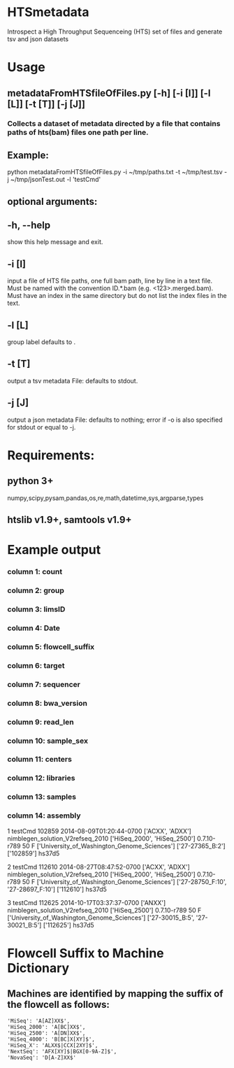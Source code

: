 # HTSmetadata
Introspect a High Throughput Sequenceing (HTS) set of files and generate tsv and json datasets 
# Usage 
## metadataFromHTSfileOfFiles.py [-h] [-i [I]] [-l [L]] [-t [T]] [-j [J]]

### Collects a dataset of metadata directed by a file that contains paths of hts(bam) files one path per line.
## Example:
python metadataFromHTSfileOfFiles.py -i ~/tmp/paths.txt -t ~/tmp/test.tsv -j ~/tmp/jsonTest.out -l 'testCmd'
## optional arguments:
##  -h, --help  
show this help message and exit.
##  -i [I]      
input a file of HTS file paths, one full bam path, line by line in a text file. Must be named with the convention ID.*.bam (e.g. <123>.merged.bam). Must have an index in the same directory but do not list the index files in the text.
##  -l [L]      
group label defaults to <test>.
##  -t [T]      
  output a tsv metadata File: defaults to stdout.
##  -j [J]      
  output a json metadata File: defaults to nothing; error if -o is also specified for stdout or equal to -j.
# Requirements:
## python 3+
numpy,scipy,pysam,pandas,os,re,math,datetime,sys,argparse,types
## htslib v1.9+, samtools v1.9+
# Example output
### column 1: count	
### column 2: group
### column 3: limsID
### column 4: Date
### column 5: flowcell_suffix
### column 6: target
### column 7: sequencer	
### column 8: bwa_version
### column 9: read_len
### column 10: sample_sex
### column 11: centers
### column 12: libraries
### column 13: samples
### column 14: assembly
  
1	testCmd	102859	2014-08-09T01:20:44-0700	['ACXX', 'ADXX']	nimblegen_solution_V2refseq_2010	['HiSeq_2000', 'HiSeq_2500']	0.7.10-r789	50	F	['University_of_Washington_Genome_Sciences']	['27-27365_B:2']	['102859']	hs37d5

2	testCmd	112610	2014-08-27T08:47:52-0700	['ACXX', 'ADXX']	nimblegen_solution_V2refseq_2010	['HiSeq_2000', 'HiSeq_2500']	0.7.10-r789	50	F	['University_of_Washington_Genome_Sciences']	['27-28750_F:10', '27-28697_F:10']	['112610']	hs37d5

3	testCmd	112625	2014-10-17T03:37:37-0700	['ANXX']	nimblegen_solution_V2refseq_2010	['HiSeq_2500']	0.7.10-r789	50	F	['University_of_Washington_Genome_Sciences']	['27-30015_B:5', '27-30021_B:5']	['112625']	hs37d5

# Flowcell Suffix to Machine Dictionary
## Machines are identified by mapping the suffix of the flowcell as follows:
    'MiSeq': 'A[AZ]XX$',
    'HiSeq_2000': 'A[BC]XX$',
    'HiSeq_2500': 'A[DN]XX$',
    'HiSeq_4000': 'B[BC]X[XY]$',
    'HiSeq_X': 'ALXX$|CCX[2XY]$',
    'NextSeq': 'AFX[XY]$|BGX[0-9A-Z]$',
    'NovaSeq': 'D[A-Z]XX$'


